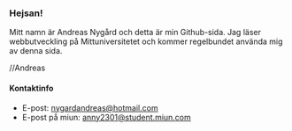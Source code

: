 ### Hejsan!
Mitt namn är Andreas Nygård och detta är min Github-sida. 
Jag läser webbutveckling på Mittuniversitetet och kommer regelbundet använda mig av denna sida. 

//Andreas

#### Kontaktinfo
* E-post: nygardandreas@hotmail.com
* E-post på miun: anny2301@student.miun.com
